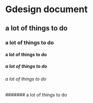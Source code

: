 # Gdesign document

## a lot of things to do 
### a lot of things to do 
#### a lot of things to do 
##### a lot of things to do 
###### a lot of things to do 
####### a lot of things to do 